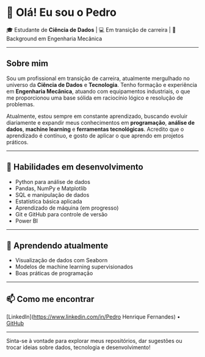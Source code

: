 # 👋 Olá! Eu sou o Pedro

🎓 Estudante de **Ciência de Dados** | 💻 Em transição de carreira | 🔧 Background em Engenharia Mecânica

---

## Sobre mim

Sou um profissional em transição de carreira, atualmente mergulhado no universo da **Ciência de Dados** e **Tecnologia**. Tenho formação e experiência em **Engenharia Mecânica**, atuando com equipamentos industriais, o que me proporcionou uma base sólida em raciocínio lógico e resolução de problemas.

Atualmente, estou sempre em constante aprendizado, buscando evoluir diariamente e expandir meus conhecimentos em **programação**, **análise de dados**, **machine learning** e **ferramentas tecnológicas**. Acredito que o aprendizado é contínuo, e gosto de aplicar o que aprendo em projetos práticos.

---

## 🚀 Habilidades em desenvolvimento

- Python para análise de dados  
- Pandas, NumPy e Matplotlib  
- SQL e manipulação de dados  
- Estatística básica aplicada  
- Aprendizado de máquina (em progresso)  
- Git e GitHub para controle de versão  
-  Power BI
---

## 🌱 Aprendendo atualmente

- Visualização de dados com Seaborn
- Modelos de machine learning supervisionados 
- Boas práticas de programação  

---

## 📫 Como me encontrar

[LinkedIn](https://www.linkedin.com/in/Pedro Henrique Fernandes) • [GitHub](https://github.com/pedrohfos)

---

Sinta-se à vontade para explorar meus repositórios, dar sugestões ou trocar ideias sobre dados, tecnologia e desenvolvimento!

